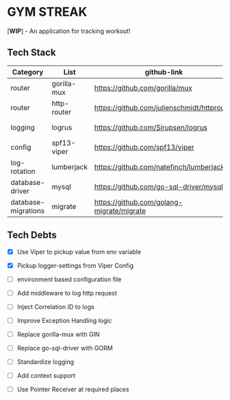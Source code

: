 # GYM STREAK
[**WIP**] - An application for tracking workout!

## Tech Stack

| Category            | List        | github-link                                 | links | go command                                    |
|---------------------|-------------|---------------------------------------------|-------|-----------------------------------------------|
| router              | gorilla-mux | https://github.com/gorilla/mux              | -     | go get -u github.com/gorilla/mux              |
| router              | http-router | https://github.com/julienschmidt/httprouter | -     | go get -u github.com/julienschmidt/httprouter |
| logging             | logrus      | https://github.com/Sirupsen/logrus          | -     | go get -u github.com/sirupsen/logrus          |
| config              | spf13-viper | https://github.com/spf13/viper              | -     | go get github.com/spf13/viper                 |
| log-rotation        | lumberjack  | https://github.com/natefinch/lumberjack     | -     |                                               |
| database-driver     | mysql       | https://github.com/go-sql-driver/mysql      | -     | go get github.com/go-sql-driver/mysql         |
| database-migrations | migrate     | https://github.com/golang-migrate/migrate   | -     | go get github.com/go-sql-driver/mysql         |



## Tech Debts
- [x] Use Viper to pickup value from env variable 
- [x] Pickup logger-settings from Viper Config
- [ ] environment based configuration file
- [ ] Add middleware to log http request
- [ ] Inject Correlation ID to logs
- [ ] Improve Exception Handling logic
- [ ] Replace gorilla-mux with GIN
- [ ] Replace go-sql-driver with GORM
- [ ] Standardize logging
- [ ] Add context support
- [ ] Use Pointer Receiver at required places

